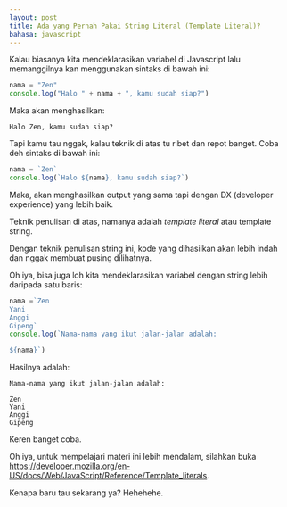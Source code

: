 ```yaml
---
layout: post
title: Ada yang Pernah Pakai String Literal (Template Literal)?
bahasa: javascript
---
```


Kalau biasanya kita mendeklarasikan variabel di Javascript lalu memanggilnya kan menggunakan sintaks di bawah ini:

```javascript
nama = "Zen"
console.log("Halo " + nama + ", kamu sudah siap?")
```

Maka akan menghasilkan:

```
Halo Zen, kamu sudah siap?
```

Tapi kamu tau nggak, kalau teknik di atas tu ribet dan repot banget. Coba deh sintaks di bawah ini:

```javascript
nama = `Zen`
console.log(`Halo ${nama}, kamu sudah siap?`)
```

Maka, akan menghasilkan output yang sama tapi dengan DX (developer experience) yang lebih baik.

Teknik penulisan di atas, namanya adalah _template literal_ atau template string.

Dengan teknik penulisan string ini, kode yang dihasilkan akan lebih indah dan nggak membuat pusing dilihatnya.

Oh iya, bisa juga loh kita mendeklarasikan variabel dengan string lebih daripada satu baris:

```javascript
nama =`Zen
Yani
Anggi
Gipeng`
console.log(`Nama-nama yang ikut jalan-jalan adalah:

${nama}`)
```

Hasilnya adalah:

```
Nama-nama yang ikut jalan-jalan adalah:

Zen
Yani
Anggi
Gipeng
```

Keren banget coba.

Oh iya, untuk mempelajari materi ini lebih mendalam, silahkan buka <https://developer.mozilla.org/en-US/docs/Web/JavaScript/Reference/Template_literals>.

Kenapa baru tau sekarang ya? Hehehehe.